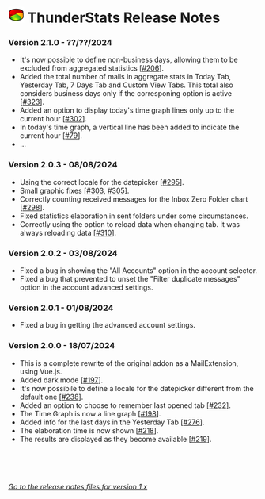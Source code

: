# ![TS] ThunderStats Release Notes



<h3>Version 2.1.0 - ??/??/2024</h3>
      <ul>
       <li>It's now possible to define non-business days, allowing them to be excluded from aggregated statistics [<a href="https://github.com/micz/ThunderStats/issues/206">#206</a>].</li>
       <li>Added the total number of mails in aggregate stats in Today Tab, Yesterday Tab, 7 Days Tab and Custom View Tabs. This total also considers business days only if the corresponing option is active [<a href="https://github.com/micz/ThunderStats/issues/323">#323</a>].</li>
       <li>Added an option to display today's time graph lines only up to the current hour [<a href="https://github.com/micz/ThunderStats/issues/302">#302</a>].</li>
       <li>In today's time graph, a vertical line has been added to indicate the current hour [<a href="https://github.com/micz/ThunderStats/issues/79">#79</a>].</li>
       <li>...</li>
      </ul>
<h3>Version 2.0.3 - 08/08/2024</h3>
      <ul>
       <li>Using the correct locale for the datepicker [<a href="https://github.com/micz/ThunderStats/issues/295">#295</a>].</li>
       <li>Small graphic fixes [<a href="https://github.com/micz/ThunderStats/issues/303">#303</a>, <a href="https://github.com/micz/ThunderStats/issues/305">#305</a>].</li>
       <li>Correctly counting received messages for the Inbox Zero Folder chart [<a href="https://github.com/micz/ThunderStats/issues/298">#298</a>].</li>
       <li>Fixed statistics elaboration in sent folders under some circumstances.</li>
       <li>Correctly using the option to reload data when changing tab. It was always reloading data [<a href="https://github.com/micz/ThunderStats/issues/310">#310</a>].</li>
      </ul>
<h3>Version 2.0.2 - 03/08/2024</h3>
      <ul>
       <li>Fixed a bug in showing the "All Accounts" option in the account selector.</li>
       <li>Fixed a bug that prevented to unset the "Filter duplicate messages" option in the account advanced settings.</li>
      </ul>
<h3>Version 2.0.1 - 01/08/2024</h3>
      <ul>
       <li>Fixed a bug in getting the advanced account settings.</li>
      </ul>
<h3>Version 2.0.0 - 18/07/2024</h3>
      <ul>
       <li>This is a complete rewrite of the original addon as a MailExtension, using Vue.js.</li>
       <li>Added dark mode [<a href="https://github.com/micz/ThunderStats/issues/197">#197</a>].</li>
       <li>It's now possibile to define a locale for the datepicker different from the default one [<a href="https://github.com/micz/ThunderStats/issues/238">#238</a>].</li>
       <li>Added an option to choose to remember last opened tab [<a href="https://github.com/micz/ThunderStats/issues/232">#232</a>].</li>
       <li>The Time Graph is now a line graph [<a href="https://github.com/micz/ThunderStats/issues/198">#198</a>].</li>
       <li>Added info for the last days in the Yesterday Tab [<a href="https://github.com/micz/ThunderStats/issues/276">#276</a>].</li>
       <li>The elaboration time is now shown [<a href="https://github.com/micz/ThunderStats/issues/218">#218</a>].</li>
       <li>The results are displayed as they become available [<a href="https://github.com/micz/ThunderStats/issues/219">#219</a>].</li>
      </ul>

<br><br><br>



_[Go to the release notes files for version 1.x](CHANGELOG_v1.md)_


[TS]: public/images/mzts-icon-32px.png

